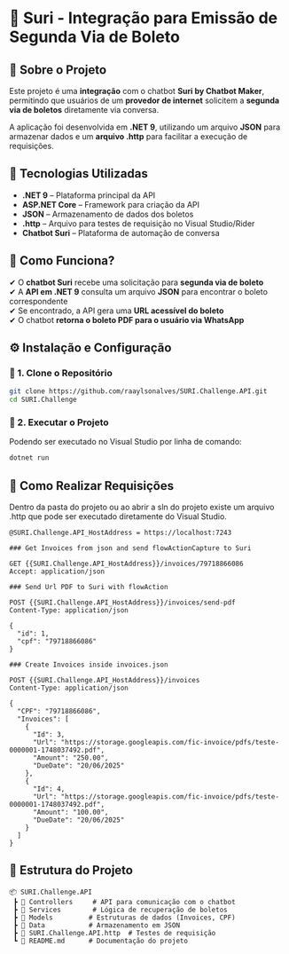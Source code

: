 # 🔹 Suri - Integração para Emissão de Segunda Via de Boleto

## 📌 Sobre o Projeto
Este projeto é uma **integração** com o chatbot **Suri by Chatbot Maker**, permitindo que usuários de um **provedor de internet** solicitem a **segunda via de boletos** diretamente via conversa.

A aplicação foi desenvolvida em **.NET 9**, utilizando um arquivo **JSON** para armazenar dados e um **arquivo .http** para facilitar a execução de requisições.

## 🚀 Tecnologias Utilizadas
- **.NET 9** – Plataforma principal da API  
- **ASP.NET Core** – Framework para criação da API  
- **JSON** – Armazenamento de dados dos boletos  
- **.http** – Arquivo para testes de requisição no Visual Studio/Rider  
- **Chatbot Suri** – Plataforma de automação de conversa  

## 🔹 Como Funciona?
✔ O **chatbot Suri** recebe uma solicitação para **segunda via de boleto**  
✔ A **API em .NET 9** consulta um arquivo **JSON** para encontrar o boleto correspondente  
✔ Se encontrado, a API gera uma **URL acessível do boleto**  
✔ O chatbot **retorna o boleto PDF para o usuário via WhatsApp**  

## ⚙️ Instalação e Configuração
### 🔹 1. Clone o Repositório
```sh
git clone https://github.com/raaylsonalves/SURI.Challenge.API.git
cd SURI.Challenge
```
### 🔹 2. Executar o Projeto
Podendo ser executado no Visual Studio por linha de comando:
```sh
dotnet run
```

## 📝 Como Realizar Requisições
Dentro da pasta do projeto ou ao abrir a sln do projeto existe um arquivo .http que pode ser executado diretamente do Visual Studio.

```http
@SURI.Challenge.API_HostAddress = https://localhost:7243

### Get Invoices from json and send flowActionCapture to Suri

GET {{SURI.Challenge.API_HostAddress}}/invoices/79718866086
Accept: application/json

### Send Url PDF to Suri with flowAction

POST {{SURI.Challenge.API_HostAddress}}/invoices/send-pdf
Content-Type: application/json

{
  "id": 1,
  "cpf": "79718866086"
}

### Create Invoices inside invoices.json

POST {{SURI.Challenge.API_HostAddress}}/invoices
Content-Type: application/json

{
  "CPF": "79718866086",
  "Invoices": [
    {
      "Id": 3,
      "Url": "https://storage.googleapis.com/fic-invoice/pdfs/teste-0000001-1748037492.pdf",
      "Amount": "250.00",
      "DueDate": "20/06/2025"
    },
    {
      "Id": 4,
      "Url": "https://storage.googleapis.com/fic-invoice/pdfs/teste-0000001-1748037492.pdf",
      "Amount": "100.00",
      "DueDate": "20/06/2025"
    }
  ]
}
```

## 📂 Estrutura do Projeto
```
📦 SURI.Challenge.API
 ┣ 📂 Controllers     # API para comunicação com o chatbot
 ┣ 📂 Services        # Lógica de recuperação de boletos
 ┣ 📂 Models         # Estruturas de dados (Invoices, CPF)
 ┣ 📂 Data           # Armazenamento em JSON
 ┣ 📜 SURI.Challenge.API.http  # Testes de requisição
 ┗ 📜 README.md      # Documentação do projeto
```
